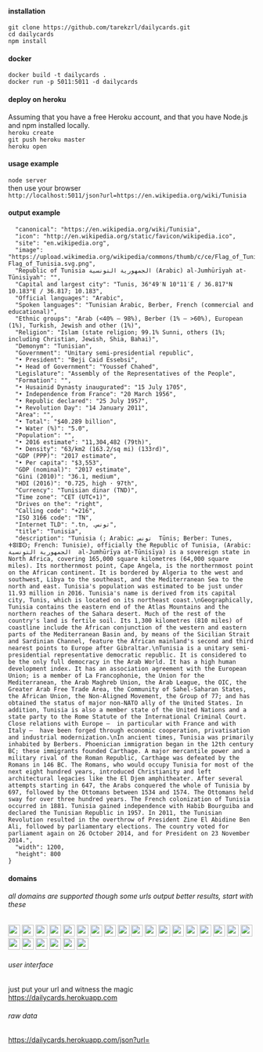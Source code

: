 #### installation
`git clone https://github.com/tarekzrl/dailycards.git`    
`cd dailycards`    
`npm install`    

#### docker
`docker build -t dailycards .`    
`docker run -p 5011:5011 -d dailycards`    

#### deploy on heroku
Assuming that you have a free Heroku account, and that you have Node.js and npm installed locally.    
`heroku create`    
`git push heroku master`    
`heroku open`  

#### usage example
`node server`    
then use your browser    
`http://localhost:5011/json?url=https://en.wikipedia.org/wiki/Tunisia`

#### output example
```{
  "canonical": "https://en.wikipedia.org/wiki/Tunisia",
  "icon": "http://en.wikipedia.org/static/favicon/wikipedia.ico",
  "site": "en.wikipedia.org",
  "image": "https://upload.wikimedia.org/wikipedia/commons/thumb/c/ce/Flag_of_Tunisia.svg/1200px-Flag_of_Tunisia.svg.png",
  "Republic of Tunisia الجمهورية التونسية (Arabic) al-Jumhūrīyah at-Tūnisīyah": "",
  "Capital and largest city": "Tunis, 36°49′N 10°11′E﻿ / ﻿36.817°N 10.183°E﻿ / 36.817; 10.183",
  "Official languages": "Arabic",
  "Spoken languages": "Tunisian Arabic, Berber, French (commercial and educational)",
  "Ethnic groups": "Arab (<40% – 98%), Berber (1% – >60%), European (1%), Turkish, Jewish and other (1%)",
  "Religion": "Islam (state religion; 99.1% Sunni, others (1%; including Christian, Jewish, Shia, Bahai)",
  "Demonym": "Tunisian",
  "Government": "Unitary semi-presidential republic",
  "• President": "Beji Caid Essebsi",
  "• Head of Government": "Youssef Chahed",
  "Legislature": "Assembly of the Representatives of the People",
  "Formation": "",
  "• Husainid Dynasty inaugurated": "15 July 1705",
  "• Independence from France": "20 March 1956",
  "• Republic declared": "25 July 1957",
  "• Revolution Day": "14 January 2011",
  "Area": "",
  "• Total": "$40.289 billion",
  "• Water (%)": "5.0",
  "Population": "",
  "• 2016 estimate": "11,304,482 (79th)",
  "• Density": "63/km2 (163.2/sq mi) (133rd)",
  "GDP (PPP)": "2017 estimate",
  "• Per capita": "$3,553",
  "GDP (nominal)": "2017 estimate",
  "Gini (2010)": "36.1, medium",
  "HDI (2016)": "0.725, high · 97th",
  "Currency": "Tunisian dinar (TND)",
  "Time zone": "CET (UTC+1)",
  "Drives on the": "right",
  "Calling code": "+216",
  "ISO 3166 code": "TN",
  "Internet TLD": ".tn, .تونس‎",
  "title": "Tunisia",
  "description": "Tunisia (; Arabic: تونس‎  Tūnis; Berber: Tunes, ⵜⵓⵏⴻⵙ; French: Tunisie), officially the Republic of Tunisia, (Arabic: الجمهورية التونسية‎  al-Jumhūrīya at-Tūnisīya) is a sovereign state in North Africa, covering 165,000 square kilometres (64,000 square miles). Its northernmost point, Cape Angela, is the northernmost point on the African continent. It is bordered by Algeria to the west and southwest, Libya to the southeast, and the Mediterranean Sea to the north and east. Tunisia's population was estimated to be just under 11.93 million in 2016. Tunisia's name is derived from its capital city, Tunis, which is located on its northeast coast.\nGeographically, Tunisia contains the eastern end of the Atlas Mountains and the northern reaches of the Sahara desert. Much of the rest of the country's land is fertile soil. Its 1,300 kilometres (810 miles) of coastline include the African conjunction of the western and eastern parts of the Mediterranean Basin and, by means of the Sicilian Strait and Sardinian Channel, feature the African mainland's second and third nearest points to Europe after Gibraltar.\nTunisia is a unitary semi-presidential representative democratic republic. It is considered to be the only full democracy in the Arab World. It has a high human development index. It has an association agreement with the European Union; is a member of La Francophonie, the Union for the Mediterranean, the Arab Maghreb Union, the Arab League, the OIC, the Greater Arab Free Trade Area, the Community of Sahel-Saharan States, the African Union, the Non-Aligned Movement, the Group of 77; and has obtained the status of major non-NATO ally of the United States. In addition, Tunisia is also a member state of the United Nations and a state party to the Rome Statute of the International Criminal Court. Close relations with Europe –  in particular with France and with Italy –  have been forged through economic cooperation, privatisation and industrial modernization.\nIn ancient times, Tunisia was primarily inhabited by Berbers. Phoenician immigration began in the 12th century BC; these immigrants founded Carthage. A major mercantile power and a military rival of the Roman Republic, Carthage was defeated by the Romans in 146 BC. The Romans, who would occupy Tunisia for most of the next eight hundred years, introduced Christianity and left architectural legacies like the El Djem amphitheater. After several attempts starting in 647, the Arabs conquered the whole of Tunisia by 697, followed by the Ottomans between 1534 and 1574. The Ottomans held sway for over three hundred years. The French colonization of Tunisia occurred in 1881. Tunisia gained independence with Habib Bourguiba and declared the Tunisian Republic in 1957. In 2011, the Tunisian Revolution resulted in the overthrow of President Zine El Abidine Ben Ali, followed by parliamentary elections. The country voted for parliament again on 26 October 2014, and for President on 23 November 2014.",
  "width": 1200,
  "height": 800
}
```

#### domains
###### all domains are supported though some urls output better results, start with these

<img width="24" src="http://assetcdn.500px.org/assets/favicon-7d8942fba5c5649f91a595d0fc749c83.ico"/> <img width="24" src="https://open.scdn.co/static/images/favicon.png"/> <img width="24" src="http://en.wikipedia.org/static/favicon/wikipedia.ico"/> <img width="24" src="http://genius.com/favicon.ico"/> <img width="24" src="http://www.youtube.com/yts/img/favicon_32-vfl8NGn4k.png"/> <img width="24" src="https://f.vimeocdn.com/images_v6/favicon.ico"/>
<img width="24" src="http://static1.dmcdn.net/images/neon/favicons/android-icon-36x36.png.vf806ca4ed0deed812"/> <img width="24" src="http://ia.media-imdb.com/images/G/01/imdb/images/safari-favicon-517611381._CB522736552_.svg"/> <img width="24" src="https://staticv2-4.rottentomatoes.com/static/images/icons/favicon.ico"/> <img width="24" src="https://v.cdn.vine.co/w/8d600eb8-assets/images/favicon.ico"/> <img width="24" src="https://static01.nyt.com/favicon.ico"/> <img width="24" src="https://pa.tedcdn.com/favicon.ico"/>
<img width="24" src="https://static.xx.fbcdn.net/rsrc.php/yV/r/hzMapiNYYpW.ico"/> <img width="24" src="http://abs.twimg.com/favicons/favicon.ico"/> <img width="24" src="https://vignette.wikia.nocookie.net/logopedia/images/8/83/Twitch_icon.svg/revision/latest?cb=20140727180700"/> <img width="24" src="http://www.redditstatic.com/icon.png"/> <img width="24" src="http://instagram.com/static/images/ico/favicon-192.png/b407fa101800.png"/> <img width="24" src="http://itunes.apple.com/favicon.ico"/> <img width="24" src="https://giphy.com/static/img/favicon.png"/> <img width="24" src="https://a-v2.sndcdn.com/assets/images/sc-icons/favicon-2cadd14b.ico"/> <img width="24" src="https://www.mixcloud.com/media/images/www/global/favicon.ico"/> <img width="24" src="https://s.yimg.com/pw/favicon.ico"/> <img width="24" src="https://public.slidesharecdn.com/favicon.ico?d8e2a4ed15"/> <img width="24" src="http://media-channel.nationalgeographic.com/static-media/images/favicon.ico"/>

###### user interface
just put your url and witness the magic    
https://dailycards.herokuapp.com

###### raw data
https://dailycards.herokuapp.com/json?url=
